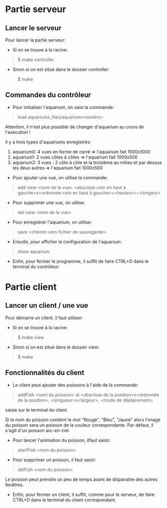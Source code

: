 # Partie serveur
## Lancer le serveur

Pour lancer la partie serveur:
- Si on se trouve à la racine:
> $ make controller
- Sinon si on est situé dans le dossier controller:
> $ make


## Commandes du contrôleur

- Pour initialiser l'aquarium, on saisi la commande:
> load aquariums_files/aquarium\<numéro>

Attention, il n'est plus possible de changer d'aquarium au cours de l'exécution !

Il y a trois types d'aquariums enregistrés:

1. aquarium0: 4 vues en forme de carré => l'aquarium fait 1000x1000
2. aquarium1: 2 vues côtes à côtes => l'aquarium fait 1000x500
3. aquarium2: 3 vues : 2 côte à côte et la troisième au milieu et par dessus les deux autres => l'aquarium fait 1000x500

- Pour ajouter une vue, on utilise la commande:
> add view \<nom de la vue> \<abscisse coin en haut à gauche>x\<ordonnée coin en haut à gauche>+\<hauteur>+\<longeur>

- Pour supprimer une vue, on utilise:
> del view \<nom de la vue>

- Pour enregistrer l'aquarium, on utilise:
> save \<chemin vers fichier de sauvegarde>

- Ensuite, pour afficher la configuration de l'aquarium:
> show aquarium

- Enfin, pour fermer le programme, il suffit de faire CTRL+D dans le terminal du contrôleur.

# Partie client

## Lancer un client / une vue

Pour démarre un client, il faut utiliser:
- Si on se trouve à la racine:
> $ make view
- Sinon si on est situé dans le dossier view:
> $ make


## Fonctionnalités du client

- Le client peut ajouter des poissons à l'aide de la commande:
> addFish \<nom du poisson> at \<abscisse de la position>x\<ordonnée de la position>, \<longueur>x\<largeur>, \<mode de déplacement>

saisie sur le terminal du client

Si le nom du poisson contient le mot "Rouge", "Bleu", "Jaune" alors l'image du poisson sera un poisson de la couleur correspondante. Par défaut, il s'agit d'un poisson arc-en-ciel

- Pour lancer l'animation du poisson, ilfaut saisir:
> startFish \<nom du poisson>

- Pour supprimer un poisson, il faut saisir:
> delFish \<nom du poisson>

Le poisson peut prendre un peu de temps avant de disparaitre des autres fenêtres.

- Enfin, pour fermer un client, il suffit, comme pour le serveur, de faire CTRL+D dans le terminal du client correspondant.
